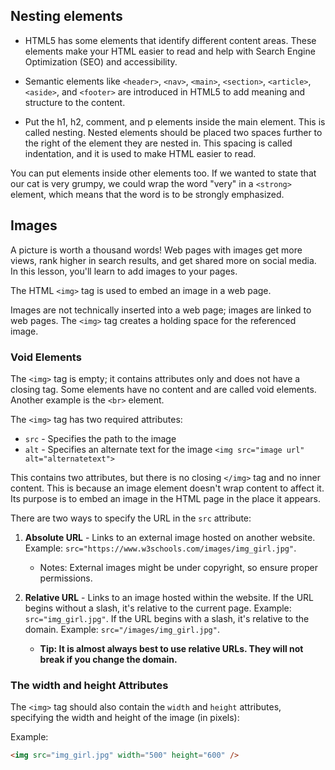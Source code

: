 ## Nesting elements

- HTML5 has some elements that identify different content areas. These elements make your HTML easier to read and help with Search Engine Optimization (SEO) and accessibility.
- Semantic elements like `<header>`, `<nav>`, `<main>`, `<section>`, `<article>`, `<aside>`, and `<footer>` are introduced in HTML5 to add meaning and structure to the content.

- Put the h1, h2, comment, and p elements inside the main element. This is called nesting. Nested elements should be placed two spaces further to the right of the element they are nested in. This spacing is called indentation, and it is used to make HTML easier to read.

You can put elements inside other elements too. If we wanted to state that our cat is very grumpy, we could wrap the word "very" in a `<strong>` element, which means that the word is to be strongly emphasized.

## Images

A picture is worth a thousand words! Web pages with images get more views, rank higher in search results, and get shared more on social media. In this lesson, you'll learn to add images to your pages.

The HTML `<img>` tag is used to embed an image in a web page.

Images are not technically inserted into a web page; images are linked to web pages. The `<img>` tag creates a holding space for the referenced image.

### Void Elements

The `<img>` tag is empty; it contains attributes only and does not have a closing tag. Some elements have no content and are called void elements. Another example is the `<br>` element.

The `<img>` tag has two required attributes:

- `src` - Specifies the path to the image
- `alt` - Specifies an alternate text for the image `<img src="image url" alt="alternatetext">`

This contains two attributes, but there is no closing `</img>` tag and no inner content. This is because an image element doesn't wrap content to affect it. Its purpose is to embed an image in the HTML page in the place it appears.

There are two ways to specify the URL in the `src` attribute:

1. **Absolute URL** - Links to an external image hosted on another website. Example: `src="https://www.w3schools.com/images/img_girl.jpg"`.

   - Notes: External images might be under copyright, so ensure proper permissions.

2. **Relative URL** - Links to an image hosted within the website. If the URL begins without a slash, it's relative to the current page. Example: `src="img_girl.jpg"`. If the URL begins with a slash, it's relative to the domain. Example: `src="/images/img_girl.jpg"`.
   - **Tip: It is almost always best to use relative URLs. They will not break if you change the domain.**

### The width and height Attributes

The `<img>` tag should also contain the `width` and `height` attributes, specifying the width and height of the image (in pixels):

Example:

```html
<img src="img_girl.jpg" width="500" height="600" />
```
